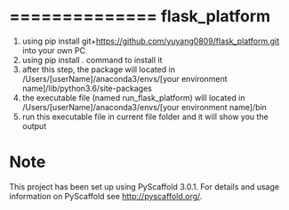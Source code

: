 ==============
flask_platform
==============


1. using pip install git+https://github.com/yuyang0809/flask_platform.git into your own PC
2. using pip install . command to install it
3. after this step, the package will located in /Users/[userName]/anaconda3/envs/[your environment name]/lib/python3.6/site-packages
4. the executable file (named run_flask_platform) will located in /Users/[userName]/anaconda3/envs/[your environment name]/bin
5. run this executable file in current file folder and it will show you the output




Note
====

This project has been set up using PyScaffold 3.0.1. For details and usage
information on PyScaffold see http://pyscaffold.org/.
